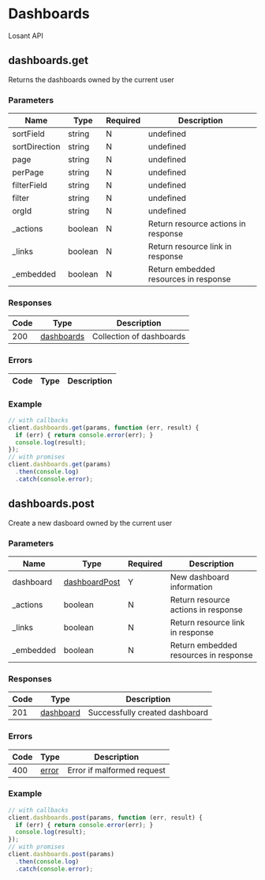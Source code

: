 # Dashboards
Losant API

## dashboards.get
Returns the dashboards owned by the current user



### Parameters
| Name | Type | Required | Description |
| ---- | ---- | -------- | ----------- |
| sortField | string | N | undefined |
| sortDirection | string | N | undefined |
| page | string | N | undefined |
| perPage | string | N | undefined |
| filterField | string | N | undefined |
| filter | string | N | undefined |
| orgId | string | N | undefined |
| _actions | boolean | N | Return resource actions in response |
| _links | boolean | N | Return resource link in response |
| _embedded | boolean | N | Return embedded resources in response |

### Responses
| Code | Type | Description |
| ---- | ---- | ----------- |
| 200 | [dashboards](_schemas.md#dashboards) | Collection of dashboards |

### Errors
| Code | Type | Description |
| ---- | ---- | ----------- |

### Example
```javascript
// with callbacks
client.dashboards.get(params, function (err, result) {
  if (err) { return console.error(err); }
  console.log(result);
});
// with promises
client.dashboards.get(params)
  .then(console.log)
  .catch(console.error);
```
## dashboards.post
Create a new dasboard owned by the current user



### Parameters
| Name | Type | Required | Description |
| ---- | ---- | -------- | ----------- |
| dashboard | [dashboardPost](_schemas.md#dashboardpost) | Y | New dashboard information |
| _actions | boolean | N | Return resource actions in response |
| _links | boolean | N | Return resource link in response |
| _embedded | boolean | N | Return embedded resources in response |

### Responses
| Code | Type | Description |
| ---- | ---- | ----------- |
| 201 | [dashboard](_schemas.md#dashboard) | Successfully created dashboard |

### Errors
| Code | Type | Description |
| ---- | ---- | ----------- |
| 400 | [error](_schemas.md#error) | Error if malformed request |

### Example
```javascript
// with callbacks
client.dashboards.post(params, function (err, result) {
  if (err) { return console.error(err); }
  console.log(result);
});
// with promises
client.dashboards.post(params)
  .then(console.log)
  .catch(console.error);
```
